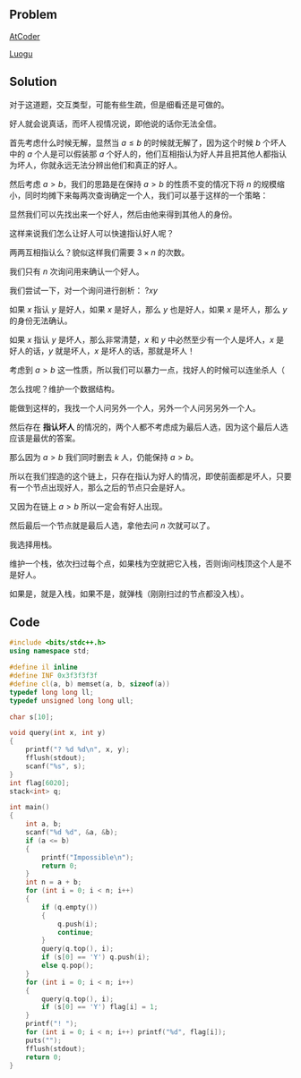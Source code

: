 ## Problem

[AtCoder](https://atcoder.jp/contests/arc070/tasks/arc070_d)

[Luogu](https://www.luogu.com.cn/problem/AT2348)

## Solution

对于这道题，交互类型，可能有些生疏，但是细看还是可做的。

好人就会说真话，而坏人视情况说，即他说的话你无法全信。

首先考虑什么时候无解，显然当 $a \leq b$ 的时候就无解了，因为这个时候 $b$ 个坏人中的 $a$ 个人是可以假装那 $a$ 个好人的，他们互相指认为好人并且把其他人都指认为坏人，你就永远无法分辨出他们和真正的好人。

然后考虑 $a>b$，我们的思路是在保持 $a>b$ 的性质不变的情况下将 $n$ 的规模缩小，同时均摊下来每两次查询确定一个人，我们可以基于这样的一个策略：

显然我们可以先找出来一个好人，然后由他来得到其他人的身份。

这样来说我们怎么让好人可以快速指认好人呢？

两两互相指认么？貌似这样我们需要 $3 \times n$ 的次数。

我们只有 $n$ 次询问用来确认一个好人。

我们尝试一下，对一个询问进行剖析： $? x y$

如果 $x$ 指认 $y$ 是好人，如果 $x$ 是好人，那么 $y$ 也是好人，如果 $x$ 是坏人，那么 $y$ 的身份无法确认。

如果 $x$ 指认 $y$ 是坏人，那么非常清楚，$x$ 和 $y$ 中必然至少有一个人是坏人，$x$ 是好人的话，$y$ 就是坏人，$x$ 是坏人的话，那就是坏人！

考虑到 $a > b$ 这一性质，所以我们可以暴力一点，找好人的时候可以连坐杀人（

怎么找呢？维护一个数据结构。

能做到这样的，我找一个人问另外一个人，另外一个人问另另外一个人。

然后存在 **指认坏人** 的情况的，两个人都不考虑成为最后人选，因为这个最后人选应该是最优的答案。

那么因为 $a > b$ 我们同时删去 $k$ 人，仍能保持 $a > b$。

所以在我们捏造的这个链上，只存在指认为好人的情况，即使前面都是坏人，只要有一个节点出现好人，那么之后的节点只会是好人。

又因为在链上 $a > b$ 所以一定会有好人出现。

然后最后一个节点就是最后人选，拿他去问 $n$ 次就可以了。

我选择用栈。

维护一个栈，依次扫过每个点，如果栈为空就把它入栈，否则询问栈顶这个人是不是好人。

如果是，就是入栈，如果不是，就弹栈（刚刚扫过的节点都没入栈）。

## Code

```cpp
#include <bits/stdc++.h>
using namespace std;

#define il inline
#define INF 0x3f3f3f3f
#define cl(a, b) memset(a, b, sizeof(a))
typedef long long ll;
typedef unsigned long long ull;

char s[10];

void query(int x, int y)
{
    printf("? %d %d\n", x, y);
    fflush(stdout);
    scanf("%s", s);
}
int flag[6020];
stack<int> q;

int main()
{
    int a, b;
    scanf("%d %d", &a, &b);
    if (a <= b)
    {
        printf("Impossible\n");
        return 0;
    }
    int n = a + b;
    for (int i = 0; i < n; i++)
    {
        if (q.empty())
        {
            q.push(i);
            continue;
        }
        query(q.top(), i);
        if (s[0] == 'Y') q.push(i);
        else q.pop();
    }
    for (int i = 0; i < n; i++)
    {
        query(q.top(), i);
        if (s[0] == 'Y') flag[i] = 1;
    }
    printf("! ");
    for (int i = 0; i < n; i++) printf("%d", flag[i]);
    puts("");
    fflush(stdout);
    return 0;
}
```
